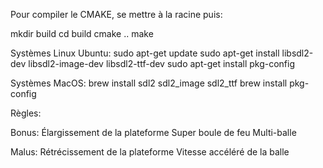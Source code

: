 Pour compiler le CMAKE, se mettre à la racine puis:

mkdir build
cd build
cmake ..
make


Systèmes Linux Ubuntu:
    sudo apt-get update
    sudo apt-get install libsdl2-dev libsdl2-image-dev libsdl2-ttf-dev
    sudo apt-get install pkg-config

Systèmes MacOS:
    brew install sdl2 sdl2_image sdl2_ttf
    brew install pkg-config


Règles:

Bonus:
    Élargissement de la plateforme
    Super boule de feu
    Multi-balle


Malus:
    Rétrécissement de la plateforme
    Vitesse accéléré de la balle
